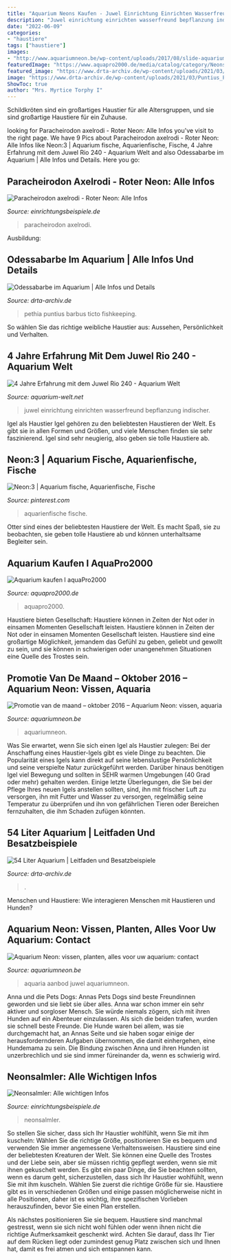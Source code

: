 ```yaml
---
title: "Aquarium Neons Kaufen - Juwel Einrichtung Einrichten Wasserfreund Bepflanzung Indischer"
description: "Juwel einrichtung einrichten wasserfreund bepflanzung indischer"
date: "2022-06-09"
categories:
- "haustiere"
tags: ["haustiere"]
images:
- "http://www.aquariumneon.be/wp-content/uploads/2017/08/slide-aquarium-neon-17.jpg"
featuredImage: "https://www.aquapro2000.de/media/catalog/category/Neons_1_.jpg"
featured_image: "https://www.drta-archiv.de/wp-content/uploads/2021/03/Puntius_Padamya1-1024x1024.jpg"
image: "https://www.drta-archiv.de/wp-content/uploads/2021/03/Puntius_Padamya1-1024x1024.jpg"
ShowToc: true
author: "Mrs. Myrtice Torphy I"
---
```



Schildkröten sind ein großartiges Haustier für alle Altersgruppen, und sie sind großartige Haustiere für ein Zuhause.

	

		
looking for Paracheirodon axelrodi - Roter Neon: Alle Infos you've visit to the right page. We have 9 Pics about Paracheirodon axelrodi - Roter Neon: Alle Infos like Neon:3 | Aquarium fische, Aquarienfische, Fische, 4 Jahre Erfahrung mit dem Juwel Rio 240 - Aquarium Welt and also Odessabarbe im Aquarium | Alle Infos und Details. Here you go:
		
    
## Paracheirodon Axelrodi - Roter Neon: Alle Infos

<img loading=lazy src="https://www.einrichtungsbeispiele.de/16to9/w1920/images_27706/aquarium-einrichten-mit-roter-neon__a9161d249340b68cde7d1fd28fd42c32.jpg" onerror="this.onerror=null;this.src='https://tse2.mm.bing.net/th?id=OIP.oahWqOneaDP_-CH9rmn7fQHaEK&amp;pid=15.1';" alt="Paracheirodon axelrodi - Roter Neon: Alle Infos">

_Source: einrichtungsbeispiele.de_

>paracheirodon axelrodi. 

	

Ausbildung:

    
## Odessabarbe Im Aquarium | Alle Infos Und Details

<img loading=lazy src="https://www.drta-archiv.de/wp-content/uploads/2021/03/Puntius_Padamya1-1024x1024.jpg" onerror="this.onerror=null;this.src='https://tse4.mm.bing.net/th?id=OIP.9fMhf98MULUgdmy6iddkFQHaHa&amp;pid=15.1';" alt="Odessabarbe im Aquarium | Alle Infos und Details">

_Source: drta-archiv.de_

>pethia puntius barbus ticto fishkeeping. 

	

So wählen Sie das richtige weibliche Haustier aus: Aussehen, Persönlichkeit und Verhalten.

    
## 4 Jahre Erfahrung Mit Dem Juwel Rio 240 - Aquarium Welt

<img loading=lazy src="http://www.aquarium-welt.net/wp-content/uploads/2015/05/aquarium-zuschnitt-e1473746505549.jpg" onerror="this.onerror=null;this.src='https://tse4.mm.bing.net/th?id=OIP.1qe_dVqwaC-VHBOkaziWLQHaC5&amp;pid=15.1';" alt="4 Jahre Erfahrung mit dem Juwel Rio 240 - Aquarium Welt">

_Source: aquarium-welt.net_

>juwel einrichtung einrichten wasserfreund bepflanzung indischer. 

	

Igel als Haustier
Igel gehören zu den beliebtesten Haustieren der Welt. Es gibt sie in allen Formen und Größen, und viele Menschen finden sie sehr faszinierend. Igel sind sehr neugierig, also geben sie tolle Haustiere ab.

    
## Neon:3 | Aquarium Fische, Aquarienfische, Fische

<img loading=lazy src="https://i.pinimg.com/originals/64/22/29/6422291794d9a3e451a92e6d12c64b51.jpg" onerror="this.onerror=null;this.src='https://tse1.mm.bing.net/th?id=OIP._BsLrP8rEaiP3_rQWVFUAgHaEK&amp;pid=15.1';" alt="Neon:3 | Aquarium fische, Aquarienfische, Fische">

_Source: pinterest.com_

>aquarienfische fische. 

	

Otter sind eines der beliebtesten Haustiere der Welt. Es macht Spaß, sie zu beobachten, sie geben tolle Haustiere ab und können unterhaltsame Begleiter sein.

    
## Aquarium Kaufen I AquaPro2000

<img loading=lazy src="https://www.aquapro2000.de/media/catalog/category/Neons_1_.jpg" onerror="this.onerror=null;this.src='https://tse3.mm.bing.net/th?id=OIP.ZEcTJzv3HWcsm6cR_yQdyAAAAA&amp;pid=15.1';" alt="Aquarium kaufen I aquaPro2000">

_Source: aquapro2000.de_

>aquapro2000. 

	

Haustiere bieten Gesellschaft: Haustiere können in Zeiten der Not oder in einsamen Momenten Gesellschaft leisten.
Haustiere können in Zeiten der Not oder in einsamen Momenten Gesellschaft leisten. Haustiere sind eine großartige Möglichkeit, jemandem das Gefühl zu geben, geliebt und gewollt zu sein, und sie können in schwierigen oder unangenehmen Situationen eine Quelle des Trostes sein.

    
## Promotie Van De Maand – Oktober 2016 – Aquarium Neon: Vissen, Aquaria

<img loading=lazy src="https://www.aquariumneon.be/wp-content/uploads/2019/02/slide19-18.jpg" onerror="this.onerror=null;this.src='https://tse1.mm.bing.net/th?id=OIP.XCVq6Km79ZKbLd2_PBfgUQHaCU&amp;pid=15.1';" alt="Promotie van de maand – oktober 2016 – Aquarium Neon: vissen, aquaria">

_Source: aquariumneon.be_

>aquariumneon. 

	

Was Sie erwartet, wenn Sie sich einen Igel als Haustier zulegen:
Bei der Anschaffung eines Haustier-Igels gibt es viele Dinge zu beachten. Die Popularität eines Igels kann direkt auf seine lebenslustige Persönlichkeit und seine verspielte Natur zurückgeführt werden. Darüber hinaus benötigen Igel viel Bewegung und sollten in SEHR warmen Umgebungen (40 Grad oder mehr) gehalten werden. Einige letzte Überlegungen, die Sie bei der Pflege Ihres neuen Igels anstellen sollten, sind, ihn mit frischer Luft zu versorgen, ihn mit Futter und Wasser zu versorgen, regelmäßig seine Temperatur zu überprüfen und ihn von gefährlichen Tieren oder Bereichen fernzuhalten, die ihm Schaden zufügen könnten.

    
## 54 Liter Aquarium | Leitfaden Und Besatzbeispiele

<img loading=lazy src="https://www.drta-archiv.de/wp-content/uploads/2020/03/Purpurprachtbarsch6-scaled.jpg" onerror="this.onerror=null;this.src='https://tse4.mm.bing.net/th?id=OIP.kpd600NBd-6cPa9MqWP6MgHaFj&amp;pid=15.1';" alt="54 Liter Aquarium | Leitfaden und Besatzbeispiele">

_Source: drta-archiv.de_

>. 

	

Menschen und Haustiere: Wie interagieren Menschen mit Haustieren und Hunden?

    
## Aquarium Neon: Vissen, Planten, Alles Voor Uw Aquarium: Contact

<img loading=lazy src="http://www.aquariumneon.be/wp-content/uploads/2017/08/slide-aquarium-neon-17.jpg" onerror="this.onerror=null;this.src='https://tse3.mm.bing.net/th?id=OIP.Q8xnwbSfEeZCHtR-ERKfsAHaCU&amp;pid=15.1';" alt="Aquarium Neon: vissen, planten, alles voor uw aquarium: contact">

_Source: aquariumneon.be_

>aquaria aanbod juwel aquariumneon. 

	

Anna und die Pets Dogs: Annas Pets Dogs sind beste Freundinnen geworden und sie liebt sie über alles.
Anna war schon immer ein sehr aktiver und sorgloser Mensch. Sie würde niemals zögern, sich mit ihren Hunden auf ein Abenteuer einzulassen. Als sich die beiden trafen, wurden sie schnell beste Freunde. Die Hunde waren bei allem, was sie durchgemacht hat, an Annas Seite und sie haben sogar einige der herausfordernderen Aufgaben übernommen, die damit einhergehen, eine Hundemama zu sein. Die Bindung zwischen Anna und ihren Hunden ist unzerbrechlich und sie sind immer füreinander da, wenn es schwierig wird.

    
## Neonsalmler: Alle Wichtigen Infos

<img loading=lazy src="https://www.einrichtungsbeispiele.de/16to9/w1920/images_668/aquarium-einrichten-mit-2-kleine-blue-neons__blueneon.jpg" onerror="this.onerror=null;this.src='https://tse4.mm.bing.net/th?id=OIP.lhVfuIM0VRmNEpHCziEv5QHaEK&amp;pid=15.1';" alt="Neonsalmler: Alle wichtigen Infos">

_Source: einrichtungsbeispiele.de_

>neonsalmler. 

	

So stellen Sie sicher, dass sich Ihr Haustier wohlfühlt, wenn Sie mit ihm kuscheln: Wählen Sie die richtige Größe, positionieren Sie es bequem und verwenden Sie immer angemessene Verhaltensweisen.
Haustiere sind eine der beliebtesten Kreaturen der Welt. Sie können eine Quelle des Trostes und der Liebe sein, aber sie müssen richtig gepflegt werden, wenn sie mit ihnen gekuschelt werden.
Es gibt ein paar Dinge, die Sie beachten sollten, wenn es darum geht, sicherzustellen, dass sich Ihr Haustier wohlfühlt, wenn Sie mit ihm kuscheln. Wählen Sie zuerst die richtige Größe für sie. Haustiere gibt es in verschiedenen Größen und einige passen möglicherweise nicht in alle Positionen, daher ist es wichtig, ihre spezifischen Vorlieben herauszufinden, bevor Sie einen Plan erstellen.

Als nächstes positionieren Sie sie bequem. Haustiere sind manchmal gestresst, wenn sie sich nicht wohl fühlen oder wenn ihnen nicht die richtige Aufmerksamkeit geschenkt wird. Achten Sie darauf, dass Ihr Tier auf dem Rücken liegt oder zumindest genug Platz zwischen sich und Ihnen hat, damit es frei atmen und sich entspannen kann.

